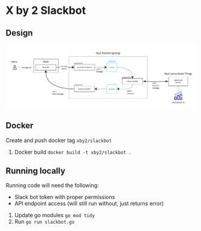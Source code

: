 # X by 2 Slackbot


## Design

![image](./design.jpg)

## Docker

Create and push docker tag `xby2/slackbot`

1. Docker build `docker build -t xby2/slackbot .`

## Running locally

Running code will need the following:
* Slack bot token with proper permissions
* API endpoint access (will still run without, just returns error)

1. Update go modules `go mod tidy`
2. Run `go run slackbot.go`

